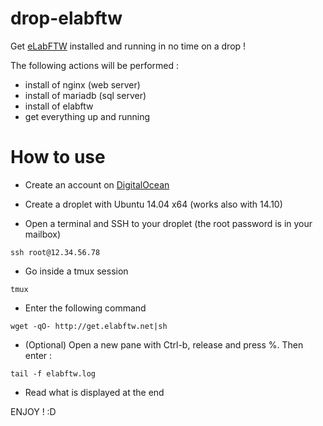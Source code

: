 # drop-elabftw

Get [eLabFTW](http://www.elabftw.net) installed and running in no time on a drop !

The following actions will be performed :

- install of nginx (web server)
- install of  mariadb (sql server)
- install of elabftw
- get everything up and running

# How to use

* Create an account on [DigitalOcean](https://cloud.digitalocean.com/registrations/new)

* Create a droplet with Ubuntu 14.04 x64 (works also with 14.10)

* Open a terminal and SSH to your droplet (the root password is in your mailbox)

~~~
ssh root@12.34.56.78
~~~

* Go inside a tmux session

~~~
tmux
~~~

* Enter the following command

```
wget -qO- http://get.elabftw.net|sh
```

* (Optional) Open a new pane with Ctrl-b, release and press %. Then enter :

~~~
tail -f elabftw.log
~~~

* Read what is displayed at the end

ENJOY ! :D
